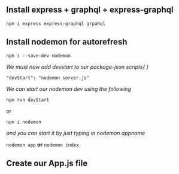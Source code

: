 ## **Install express + graphql + express-graphql** 

`npm i express express-graphql grpahql`

## **Install nodemon for autorefresh**
`npm i --save-dev nodemon`

*We must now add devstart to our package-json scripts{ }*

`"devStart": "nodemon server.js"`

*We can start our nodemon dev using the following*

`npm run devStart`

or

`npm i nodemon` 

*and you can start it by just typing in nodemon appname*

`nodemon app` **or** `nodemon index`

## **Create our App.js file**



